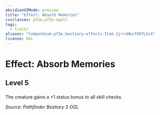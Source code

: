 ```yaml
---
obsidianUIMode: preview
title: "Effect: Absorb Memories"
cssclasses: pf2e,pf2e-spell
tags:
  - trait/
aliases: "Compendium.pf2e.bestiary-effects.Item.1jrrnMwsfO97LXi4"
license: OGL
---
```

# Effect: Absorb Memories
## Level 5
### 






The creature gains a +1 status bonus to all skill checks.

*Source: Pathfinder Bestiary 3*
*OGL*